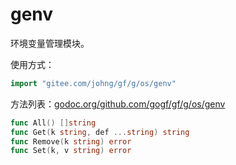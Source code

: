 
# genv

环境变量管理模块。

使用方式：
```go
import "gitee.com/johng/gf/g/os/genv"
```

方法列表：[godoc.org/github.com/gogf/gf/g/os/genv](https://godoc.org/github.com/gogf/gf/g/os/genv)
```go
func All() []string
func Get(k string, def ...string) string
func Remove(k string) error
func Set(k, v string) error
```

